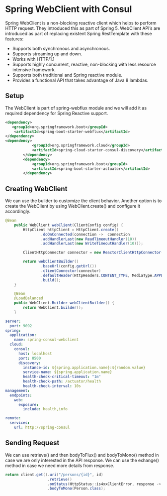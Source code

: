 # Spring WebClient with Consul

Spring WebClient is a non-blocking reactive client which helps to perform HTTP request. They introduced this as part of Spring 5. WebClient API’s are introduced as part of replacing existent Spring RestTemplate 
with these features:

- Supports both synchronous and asynchronous.
- Supports streaming up and down.
- Works with HTTP/1.1
- Supports highly concurrent, reactive, non-blocking with less resource intensive framework.
- Supports both traditional and Spring reactive module.
- Provides a functional API that takes advantage of Java 8 lambdas.

## Setup

The WebClient is part of spring-webflux module and we will add it as required dependency for Spring Reactive support.

```xml
<dependency>
   <groupId>org.springframework.boot</groupId>
    <artifactId>spring-boot-starter-webflux</artifactId>
</dependency>
<dependency>
			<groupId>org.springframework.cloud</groupId>
			<artifactId>spring-cloud-starter-consul-discovery</artifactId>
		</dependency>
		<dependency>
			<groupId>org.springframework.boot</groupId>
			<artifactId>spring-boot-starter-actuator</artifactId>
		</dependency>
```

## Creating WebClient

We can use the builder to customize the client behavior. Another option is to create the WebClient by using WebClient.create() and configure it accordingly.

```java
@Bean
    public WebClient webClient(ClientConfig config) {
        HttpClient httpClient = HttpClient.create()
                .doOnConnected(connection ->  connection
                .addHandlerLast(new ReadTimeoutHandler(10))
                .addHandlerLast(new WriteTimeoutHandler(10)));

        ClientHttpConnector connector = new ReactorClientHttpConnector(httpClient);

        return webClientBuilder()
                .baseUrl(config.getUrl())
                .clientConnector(connector)
                .defaultHeader(HttpHeaders.CONTENT_TYPE, MediaType.APPLICATION_JSON_VALUE)
                .build();
    }

    @Bean
    @LoadBalanced
    public WebClient.Builder webClientBuilder() {
        return WebClient.builder();
    }

```

```yaml
server:
  port: 9092
spring:
  application:
    name: spring-consul-webclient
  cloud:
    consul:
      host: localhost
      port: 8500
      discovery:
        instance-id: ${spring.application.name}:${random.value}
        service-name: ${spring.application.name}
        health-check-critical-timeout: "1m"
        health-check-path: /actuator/health
        health-check-interval: 10s
management:
  endpoints:
    web:
      exposure:
        include: health,info

remote:
  services:
    url: http://spring-consul
```

## Sending Request

We can use retrieve() and then bodyToFlux() and bodyToMono() method in case we are only interested in the API response. 
We can use the exhange() method in case we need more details from response.

```java
return client.get().uri("/persons/{id}", id)
                   .retrieve()
                   .onStatus(HttpStatus::is4xxClientError, response -> Mono.error(new EntityNotFoundException("person not found with id : " + id)))
                   .bodyToMono(Person.class);
```